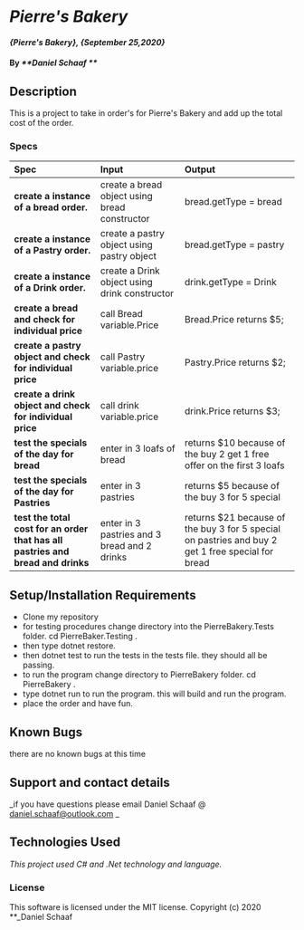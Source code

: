 # _Pierre's Bakery_

#### _{Pierre's Bakery}, {September 25,2020}_

#### By _**Daniel Schaaf **_

## Description

This is a project to take in order's for Pierre's Bakery and add up the total cost of the order.

### Specs
| Spec | Input | Output |
| :-------------     | :------------- | :------------- |
| **create a instance of a bread order.** | create a bread object using bread constructor |bread.getType = bread|
| **create a instance of a Pastry order.** | create a pastry object using pastry object |bread.getType = pastry|
|**create a instance of a Drink order.** | create a Drink object using drink constructor |drink.getType = Drink|
| **create a  bread and check for individual price**  |  call Bread variable.Price | Bread.Price returns $5;|
| **create a pastry object and check for individual price**  |  call Pastry variable.price | Pastry.Price returns $2; |
**create a drink object and check for individual price**  |  call drink variable.price | drink.Price returns $3; |
| **test the specials of the day for bread**  |  enter in 3 loafs of bread | returns $10 because of the buy 2 get 1 free offer on the first 3 loafs |
|**test the specials of the day for Pastries**  |  enter in 3 pastries| returns $5 because of the buy 3 for 5 special
|**test the total cost for an order that has all pastries and bread and drinks**  |  enter in 3 pastries and 3 bread and 2 drinks | returns $21 because of the buy 3 for 5 special on pastries and buy 2 get 1 free special for bread




## Setup/Installation Requirements

* Clone my repository
* for testing procedures change directory into the PierreBakery.Tests folder. cd PierreBaker.Testing . 
* then type dotnet restore.
* then dotnet test to run the tests in the tests file. they should all be passing.
* to run the program change directory to PierreBakery folder. cd PierreBakery .
* type dotnet run to run the program. this will build and run the program.
* place the order and have fun.


## Known Bugs

there are no known bugs at this time
## Support and contact details

_if you have questions please email Daniel Schaaf @ daniel.schaaf@outlook.com _

## Technologies Used

_This project used C# and .Net technology and language._

### License

This software is licensed under the MIT license.
Copyright (c) 2020 **_Daniel Schaaf